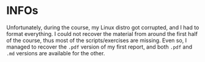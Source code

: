 # INFOs

Unfortunately, during the course, my Linux distro got corrupted, and I had to format everything. I could not recover the material from around the first half of the course, thus most of the scripts/exercises are missing. Even so, I managed to recover the `.pdf` version of my first report, and both `.pdf` and `.md` versions are available for the other.